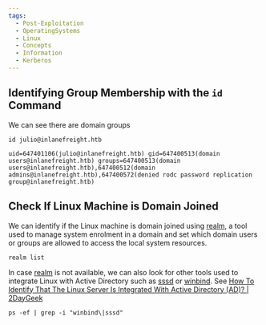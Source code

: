 ```yaml
---
tags:
  - Post-Exploitation
  - OperatingSystems
  - Linux
  - Concepts
  - Information
  - Kerberos
---
```

## Identifying Group Membership with the `id` Command

We can see there are domain groups

```shell-session
id julio@inlanefreight.htb

uid=647401106(julio@inlanefreight.htb) gid=647400513(domain users@inlanefreight.htb) groups=647400513(domain users@inlanefreight.htb),647400512(domain admins@inlanefreight.htb),647400572(denied rodc password replication group@inlanefreight.htb)
```
## Check If Linux Machine is Domain Joined

We can identify if the Linux machine is domain joined using [realm](https://access.redhat.com/documentation/en-us/red_hat_enterprise_linux/7/html/windows_integration_guide/cmd-realmd), a tool used to manage system enrolment in a domain and set which domain users or groups are allowed to access the local system resources.

```shell-session
realm list
```

In case [realm](https://access.redhat.com/documentation/en-us/red_hat_enterprise_linux/7/html/windows_integration_guide/cmd-realmd) is not available, we can also look for other tools used to integrate Linux with Active Directory such as [sssd](https://sssd.io/) or [winbind](https://www.samba.org/samba/docs/current/man-html/winbindd.8.html). See [How To Identify That The Linux Server Is Integrated With Active Directory (AD)? | 2DayGeek](https://www.2daygeek.com/how-to-identify-that-the-linux-server-is-integrated-with-active-directory-ad/)

```shell-session
ps -ef | grep -i "winbind\|sssd"
```

